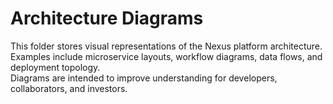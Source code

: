 # Architecture Diagrams

This folder stores visual representations of the Nexus platform architecture.  
Examples include microservice layouts, workflow diagrams, data flows, and deployment topology.  
Diagrams are intended to improve understanding for developers, collaborators, and investors.
